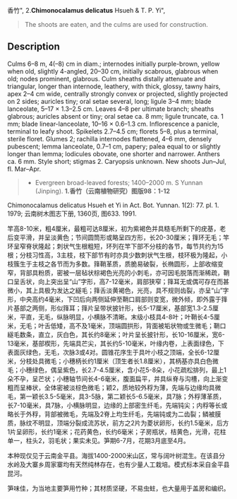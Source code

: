 香竹",
2.**Chimonocalamus delicatus** Hsueh & T. P. Yi",

> The shoots are eaten, and the culms are used for construction.

## Description
Culms 6–8 m, 4(–8) cm in diam.; internodes initially purple-brown, yellow when old, slightly 4-angled, 20–30 cm, initially scabrous, glabrous when old; nodes prominent, glabrous. Culm sheaths distally attenuate and triangular, longer than internode, leathery, with thick, glossy, tawny hairs, apex 2–4 cm wide, centrally strongly convex or projected, slightly projected on 2 sides; auricles tiny; oral setae several, long; ligule 3–4 mm; blade lanceolate, 5–17 × 1.3–2.5 cm. Leaves 4–8 per ultimate branch; sheaths glabrous; auricles absent or tiny; oral setae ca. 8 mm; ligule truncate, ca. 1 mm; blade linear-lanceolate, 10–16 × 0.6–1.3 cm. Inflorescence a panicle, terminal to leafy shoot. Spikelets 2.7–4.5 cm; florets 5–8, plus a terminal, sterile floret. Glumes 2; rachilla internodes flattened, 4–6 mm, densely pubescent; lemma lanceolate, 0.7–1 cm, papery; palea equal to or slightly longer than lemma; lodicules obovate, one shorter and narrower. Anthers ca. 6 mm. Style short; stigmas 2. Caryopsis unknown. New shoots Jun–Jul, fl. Mar–Apr.

> * Evergreen broad-leaved forests; 1400–2000 m. S Yunnan (Jinping).
**1.香竹（云南植物研究）图版98：1-12**

Chimonocalamus delicatus Hsueh et Yi in Act. Bot. Yunnan. 1(2): 77. pl. 1. 1979; 云南树木图志下册, 1360页, 图633. 1991.

竿高8-10米，粗4厘米，最粗可达8厘米，初为紫褐色并具糙毛所剩下的疣基，老后变平滑，并呈淡黄色；节间圆筒形或略呈四方形，长20-30厘米；箨环无毛；竿环呈窄脊状隆起；刺状气生根粗短，环列在竿下部不分枝的各节，每节共约为15根；分枝习性高，3主枝，枝下部节有时亦具少数刺状气生根，枝环极为隆起，小枝簇生于主枝之各节而为多数。箨鞘革质，质脆易破裂，长椭圆形，上部收缩变窄，背部具粉质，密被一层毡状棕褐色光亮的小刺毛，亦可因毛脱落而渐稀疏，鞘口呈舌状，向上突出呈“山”字形，高7-12毫米，肩部狭窄；箨耳无或偶可存在而甚微小，其上具极为发达之繸毛；箨舌淡黄褐色，光亮，具不规则齿裂，亦呈“山”字形，中央高约4毫米，下凹后向两侧延伸至鞘口肩部则变宽，微外倾，即外露于箨片基部之两侧，形似箨耳；箨片呈带状披针形，长5-17厘米，基部宽1.3-2.5厘米，平直，无毛，纵脉明显，小横脉不清晰。末级小枝具4-8叶；叶鞘长4-5厘米，无毛；叶舌低矮，高不及1毫米，顶端圆拱形，背面被垢状物或生微毛；鞘口繸毛数条，直立，灰白色，其长约8毫米；叶片呈长披针形，长10-16厘米，宽6-13毫米，基部楔形，先端具芒尖，其长约5-10毫米，叶缘内卷，上表面绿色，下表面灰绿色，无毛，次脉3或4对。圆锥花序生于具叶小枝之顶端，全长6-12厘米，分枝处具微毛；小穗柄长约1厘米（顶生者长1.8厘米），其柄基亦具白色微毛；小穗绿色，偶呈紫色，长2.7-4.5厘米，含小花5-8朵，小花疏松排列，最上1朵不孕，呈芒状；小穗轴节间长4-6毫米，腹面扁平，并具纵脊与沟槽，向上渐变粗而呈棒状，全体密被淡棕色微毛；颖2，质地较外稃为薄，先端与边缘均具微毛，第一颖长3.5-5毫米，具3-5脉，第二颖长5-6.5毫米，具7脉；外稃薄革质，长7-10毫米，具7脉，小横脉明显，边缘的上部密生纤毛，先端钝尖；内稃等长或略长于外稃，背部被微毛，先端及2脊上均生纤毛，先端钝或为二齿裂；鳞被膜质，脉纹不明显，顶端分裂成流苏状，前方之2片为菱状卵形，长约1.5毫米，后方1片呈卵形，长约1毫米；花药黄色，长约6毫米；子房瓶状，桔黄色，光滑，花柱单一，柱头2，羽毛状；果实未见。笋期6-7月，花期3月底至4月。

本种现仅见于云南金平县。海拔1400-2000米山区，常与阔叶树混生。在该县分水岭及大寨乡周家寨均有天然纯林存在，也有少量人工栽培。模式标本采自金平县昆河。

笋味佳，为当地主要笋用竹种；其材质坚硬，不易虫蛀，也大量用于盖房和编织。
